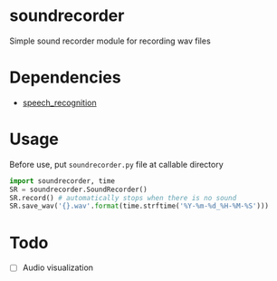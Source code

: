 # soundrecorder
Simple sound recorder module for recording wav files

# Dependencies
* [speech_recognition](https://github.com/Uberi/speech_recognition#readme)

# Usage
Before use, put `soundrecorder.py` file at callable directory
```py
import soundrecorder, time
SR = soundrecorder.SoundRecorder()
SR.record() # automatically stops when there is no sound
SR.save_wav('{}.wav'.format(time.strftime('%Y-%m-%d_%H-%M-%S')))
```

# Todo
- [ ] Audio visualization
